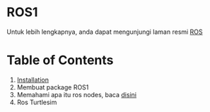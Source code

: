 # ROS1

Untuk lebih lengkapnya, anda dapat mengunjungi laman resmi [ROS](http://wiki.ros.org/Documentation)

# Table of Contents
1. [Installation](https://github.com/Danendra10/ROS1/blob/main/INSTALL.md)
2. Membuat package ROS1
3. Memahami apa itu ros nodes, baca [disini](http://wiki.ros.org/ROS/Tutorials/UnderstandingNodes)
4. Ros Turtlesim